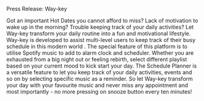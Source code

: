 Press Release: Way-key

Got an important Hot Dates you cannot afford to miss? Lack of motivation to wake up in the morning? Trouble keeping track of your daily activities? Let Way-key transform your daily routine into a fun and motivational lifestyle. Way-key is developed to assist multi-level users to keep track of their busy schedule in this modern world . The special feature of this platform is to utilise Spotify music to add to alarm clock and scheduler. Whether you are exhausted from a big night out or feeling rebirth, select different playlist based on your current mood to kick start your day. The Schedule Planner is a versatile feature to let you keep track of your daily activities, events and so on by selecting specific music as a reminder. So let Way-key transform your day with your favourite music and never miss any appointment and most importantly - no more pressing on snooze button every ten minutes!

